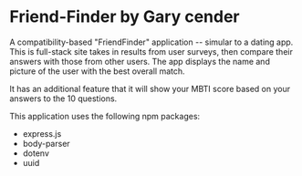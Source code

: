 # Friend-Finder by Gary cender
A compatibility-based "FriendFinder" application -- simular to a dating app. This is full-stack site takes in results from  user surveys, then compare their answers with those from other users. The app displays the name and picture of the user with the best overall match.

It has an additional feature that it will show your MBTI score based on your answers to the 10 questions. 

This application uses the following npm packages: 
  * express.js
  * body-parser
  * dotenv
  * uuid



